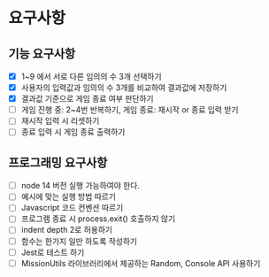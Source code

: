 # 요구사항

## 기능 요구사항

- [x] 1~9 에서 서로 다른 임의의 수 3개 선택하기
- [x] 사용자의 입력값과 임의의 수 3개를 비교하여 결과값에 저장하기
- [x] 결과값 기준으로 게임 종료 여부 판단하기
- [ ] 게임 진행 중: 2~4번 반복하기, 게임 종료: 재시작 or 종료 입력 받기
- [ ] 재시작 입력 시 리셋하기
- [ ] 종료 입력 시 게임 종료 출력하기

## 프로그래밍 요구사항

- [ ] node 14 버전 실행 가능하여야 한다.
- [ ] 예시에 맞는 실행 방법 따르기
- [ ] Javascript 코드 컨벤션 따르기
- [ ] 프로그램 종료 시 process.exit() 호출하지 않기
- [ ] indent depth 2로 허용하기
- [ ] 함수는 한가지 일만 하도록 작성하기
- [ ] Jest로 테스트 하기
- [ ] MissionUtils 라이브러리에서 제공하는 Random, Console API 사용하기